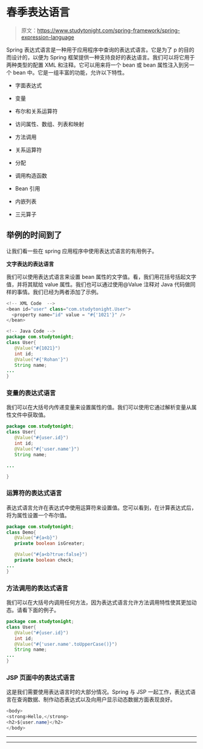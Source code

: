 # 春季表达语言

> 原文：<https://www.studytonight.com/spring-framework/spring-expression-language>

Spring 表达式语言是一种用于应用程序中查询的表达式语言。它是为了 p 的目的而设计的，以便为 Spring 框架提供一种支持良好的表达语言。我们可以将它用于两种类型的配置 XML 和注释。它可以用来将一个 bean 或 bean 属性注入到另一个 bean 中。它是一组丰富的功能，允许以下特性。

*   字面表达式

*   变量

*   布尔和关系运算符

*   访问属性、数组、列表和映射

*   方法调用

*   关系运算符

*   分配

*   调用构造函数

*   Bean 引用

*   内嵌列表

*   三元算子

## 举例的时间到了

让我们看一些在 spring 应用程序中使用表达式语言的有用例子。

**文字表达的表达语言**

我们可以使用表达式语言来设置 bean 属性的文字值。看，我们用花括号括起文字值，并将其赋给 value 属性。我们也可以通过使用@Value 注释对 Java 代码做同样的事情。我们已经为两者添加了示例。

```java
<!-- XML Code  -->
<bean id="user" class="com.studytonight.User">
  <property name="id" value = "#{'1021'}" />
</bean>

<!-- Java Code -->
package com.studytonight;
class User{
   @Value("#{1021}")
   int id;
   @Value("#{'Rohan'}")
   String name;
...
}
```

### 变量的表达式语言

我们可以在大括号内传递变量来设置属性的值。我们可以使用它通过解析变量从属性文件中获取值。

```java
package com.studytonight;
class User{
   @Value("#{user.id}")
   int id;
   @Value("#{'user.name'}")
   String name;

...

}
```

### 运算符的表达式语言

表达式语言允许在表达式中使用运算符来设置值。您可以看到，在计算表达式后，将为属性设置一个布尔值。

```java
package com.studytonight;
class Demo{
   @Value("#{a<b}")
   private boolean isGreater;

   @Value("#{a<b?true:false}")
   private boolean check;
...
}
```

### 方法调用的表达式语言

我们可以在大括号内调用任何方法，因为表达式语言允许方法调用特性使其更加动态。请看下面的例子。

```java
package com.studytonight;
class User{
   @Value("#{user.id}")
   int id;
   @Value("#{'user.name'.toUpperCase()}")
   String name;
...
}
```

### JSP 页面中的表达式语言

这是我们需要使用表达语言时的大部分情况。Spring 与 JSP 一起工作，表达式语言在查询数据、制作动态表达式以及向用户显示动态数据方面表现良好。

```java
<body>
<strong>Hello,</strong>
<h2>${user.name}</h2>
</body>
```

* * *

* * *